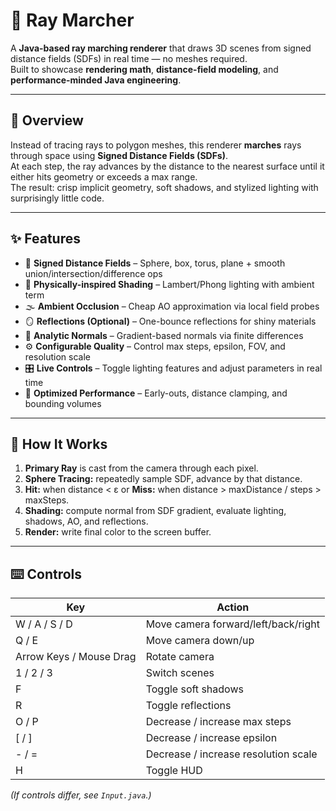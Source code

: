 # 🧪 Ray Marcher

A **Java-based ray marching renderer** that draws 3D scenes from signed distance fields (SDFs) in real time — no meshes required.  
Built to showcase **rendering math**, **distance-field modeling**, and **performance-minded Java engineering**.

---

## 🧩 Overview

Instead of tracing rays to polygon meshes, this renderer **marches** rays through space using **Signed Distance Fields (SDFs)**.  
At each step, the ray advances by the distance to the nearest surface until it either hits geometry or exceeds a max range.  
The result: crisp implicit geometry, soft shadows, and stylized lighting with surprisingly little code.

---

## ✨ Features

- 📐 **Signed Distance Fields** – Sphere, box, torus, plane + smooth union/intersection/difference ops  
- 🔦 **Physically-inspired Shading** – Lambert/Phong lighting with ambient term  
- 🌫️ **Ambient Occlusion** – Cheap AO approximation via local field probes  
- 🪞 **Reflections (Optional)** – One-bounce reflections for shiny materials  
- 🧮 **Analytic Normals** – Gradient-based normals via finite differences  
- ⚙️ **Configurable Quality** – Control max steps, epsilon, FOV, and resolution scale  
- 🎛️ **Live Controls** – Toggle lighting features and adjust parameters in real time  
- 🚀 **Optimized Performance** – Early-outs, distance clamping, and bounding volumes  

---

## 🧠 How It Works

1. **Primary Ray** is cast from the camera through each pixel.  
2. **Sphere Tracing:** repeatedly sample SDF, advance by that distance.  
3. **Hit:** when distance < ε or **Miss:** when distance > maxDistance / steps > maxSteps.  
4. **Shading:** compute normal from SDF gradient, evaluate lighting, shadows, AO, and reflections.  
5. **Render:** write final color to the screen buffer.

---

## ⌨️ Controls

| Key | Action |
|-----|--------|
| W / A / S / D | Move camera forward/left/back/right |
| Q / E | Move camera down/up |
| Arrow Keys / Mouse Drag | Rotate camera |
| 1 / 2 / 3 | Switch scenes |
| F | Toggle soft shadows |
| R | Toggle reflections |
| O / P | Decrease / increase max steps |
| [ / ] | Decrease / increase epsilon |
| - / = | Decrease / increase resolution scale |
| H | Toggle HUD |

*(If controls differ, see `Input.java`.)*
